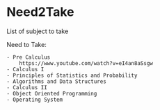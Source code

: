 # Need2Take
List of subject to take


Need to Take:

	- Pre Calculus
		https://www.youtube.com/watch?v=eI4an8aSsgw
	- Calculus I
	- Principles of Statistics and Probability
	- Algorithms and Data Structures
	- Calculus II	
	- Object Oriented Programming
	- Operating System


